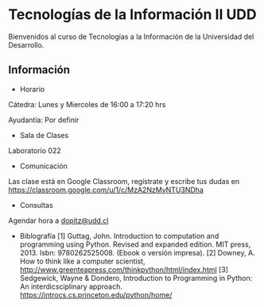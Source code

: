 # Tecnologías de la Información II UDD

Bienvenidos al curso de Tecnologías a la Información de la Universidad del Desarrollo.

## Información

* Horario

Cátedra: Lunes y Miercoles de 16:00 a 17:20 hrs

Ayudantía: Por definir

* Sala de Clases

Laboratorio 022

* Comunicación

Las clase está en Google Classroom, regístrate y escribe tus dudas en https://classroom.google.com/u/1/c/MzA2NzMyNTU3NDha

* Consultas

Agendar hora a dopitz@udd.cl

* Biblografía
[1] Guttag, John. Introduction to computation and programming using Python. Revised and expanded edition. MIT press, 2013. Isbn: 9780262525008. (Ebook o versión impresa).
[2] Downey, A. How to think like a computer scientist, http://www.greenteapress.com/thinkpython/html/index.html
[3] Sedgewick, Wayne & Dondero, Introduction to Programming in Python: An interdicsciplinary approach. https://introcs.cs.princeton.edu/python/home/
